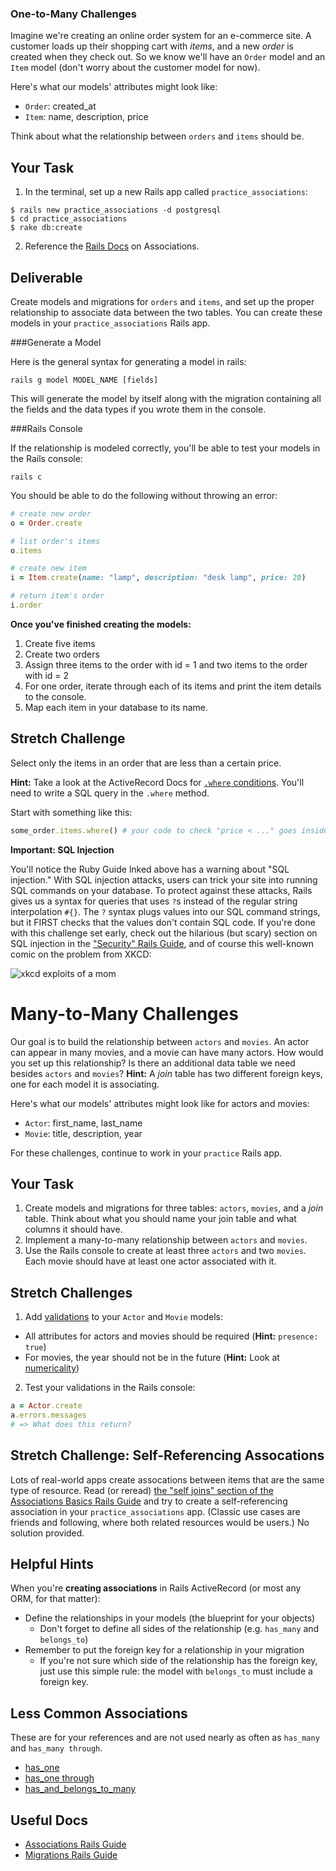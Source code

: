 ### One-to-Many Challenges

Imagine we're creating an online order system for an e-commerce site. A customer loads up their shopping cart with *items*, and a new *order* is created when they check out. So we know we'll have an `Order` model and an `Item` model (don't worry about the customer model for now).

Here's what our models' attributes might look like:
  * `Order`: created_at
  * `Item`: name, description, price

Think about what the relationship between `orders` and `items` should be.

## Your Task

1. In the terminal, set up a new Rails app called `practice_associations`:

  ```
  $ rails new practice_associations -d postgresql
  $ cd practice_associations
  $ rake db:create
  ```

2. Reference the [Rails Docs](http://guides.rubyonrails.org/association_basics.html) on Associations. 


## Deliverable 

Create models and migrations for `orders` and `items`, and set up the proper relationship to associate data between the two tables. You can create these models in your `practice_associations` Rails app. 

###Generate a Model

Here is the general syntax for generating a model in rails:

```
rails g model MODEL_NAME [fields]
```

This will generate the model by itself along with the migration containing all the fields and the data types if you wrote them in the console.

###Rails Console

If the relationship is modeled correctly, you'll be able to test your models in the Rails console:

```
rails c
```

You should be able to do the following without throwing an error:

```ruby
# create new order
o = Order.create

# list order's items
o.items

# create new item
i = Item.create(name: "lamp", description: "desk lamp", price: 20)

# return item's order
i.order
```

**Once you've finished creating the models:**
  1. Create five items
  2. Create two orders
  3. Assign three items to the order with id = 1 and two items to the order with id = 2
  4. For one order, iterate through each of its items and print the item details to the console.
  4. Map each item in your database to its name.

## Stretch Challenge

Select only the items in an order that are less than a certain price.

**Hint:** Take a look at the ActiveRecord Docs for <a href="http://guides.rubyonrails.org/active_record_querying.html#conditions" target="_blank">`.where` conditions</a>. You'll need to write a SQL query in the `.where` method.

Start with something like this:

```ruby
some_order.items.where() # your code to check "price < ..." goes inside the ()
```


**Important: SQL Injection**

You'll notice the Ruby Guide lnked above has a warning about "SQL injection." With SQL injection attacks, users can trick your site into running SQL commands on your database. To protect against these attacks, Rails gives us a syntax for queries that uses `?`s instead of the regular string interpolation `#{}`. The `?` syntax plugs values into our SQL command strings, but it FIRST checks that the values don't contain SQL code. If you're done with this challenge set early, check out the hilarious (but scary) section on SQL injection in the ["Security" Rails Guide](http://guides.rubyonrails.org/security.html#sql-injection), and of course this well-known comic on the problem from XKCD:

![xkcd exploits of a mom](http://imgs.xkcd.com/comics/exploits_of_a_mom.png)


# Many-to-Many Challenges

Our goal is to build the relationship between `actors` and `movies`. An actor can appear in many movies, and a movie can have many actors. How would you set up this relationship? Is there an additional data table we need besides `actors` and `movies`? **Hint:** A *join* table has two different foreign keys, one for each model it is associating. 


Here's what our models' attributes might look like for actors and movies:
  * `Actor`: first_name, last_name
  * `Movie`: title, description, year

For these challenges, continue to work in your `practice` Rails app.

## Your Task

1. Create models and migrations for three tables: `actors`, `movies`, and a *join* table. Think about what you should name your join table and what columns it should have.
2. Implement a many-to-many relationship between `actors` and `movies`.
3. Use the Rails console to create at least three `actors` and two `movies`. Each movie should have at least one actor associated with it. 

## Stretch Challenges

1. Add <a href="http://guides.rubyonrails.org/active_record_validations.html" target="_blank">validations</a> to your `Actor` and `Movie` models:
  * All attributes for actors and movies should be required (**Hint:** `presence: true`)
  * For movies, the year should not be in the future (**Hint:** Look at <a href="http://guides.rubyonrails.org/active_record_validations.html#numericality" target="_blank">numericality</a>)

2. Test your validations in the Rails console:

  ```ruby
  a = Actor.create
  a.errors.messages
  # => What does this return?
  ```

## Stretch Challenge: Self-Referencing Assocations

Lots of real-world apps create assocations between items that are the same type of resource.  Read (or reread) <a href="http://guides.rubyonrails.org/association_basics.html#self-joins" target="_blank">the "self joins" section of the Associations Basics Rails Guide</a> and try to create a self-referencing association in your `practice_associations` app.  (Classic use cases are friends and following, where both related resources would be users.) No solution provided.




## Helpful Hints

When you're **creating associations** in Rails ActiveRecord (or most any ORM, for that matter):

  * Define the relationships in your models (the blueprint for your objects)
    * Don't forget to define all sides of the relationship (e.g. `has_many` and `belongs_to`)
  * Remember to put the foreign key for a relationship in your migration
    * If you're not sure which side of the relationship has the foreign key, just use this simple rule: the model with `belongs_to` must include a foreign key.

## Less Common Associations

These are for your references and are not used nearly as often as `has_many` and `has_many through`.

  * <a href="http://guides.rubyonrails.org/association_basics.html#the-has-one-association" target="_blank">has_one</a>
  * <a href="http://guides.rubyonrails.org/association_basics.html#the-has-one-through-association" target="_blank">has_one through</a>
  * <a href="http://guides.rubyonrails.org/association_basics.html#has-and-belongs-to-many-association-reference" target="_blank">has_and_belongs_to_many</a>

## Useful Docs

* <a href="http://guides.rubyonrails.org/association_basics.html" target="_blank">Associations Rails Guide</a>
* <a href="http://edgeguides.rubyonrails.org/active_record_migrations.html" target="_blank">Migrations Rails Guide</a>


